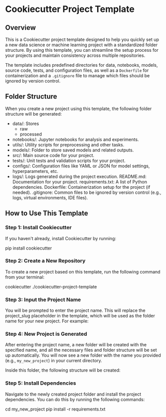 # Cookiecutter Project Template

## Overview

This is a Cookiecutter project template designed to help you quickly set up a new data science or machine learning project with a standardized folder structure. By using this template, you can streamline the setup process for your projects and maintain consistency across multiple repositories.

The template includes predefined directories for data, notebooks, models, source code, tests, and configuration files, as well as a `Dockerfile` for containerization and a `.gitignore` file to manage which files should be ignored by version control.

## Folder Structure

When you create a new project using this template, the following folder structure will be generated:

- data/: Stores
    - raw
    - processed
- notebooks/: Jupyter notebooks for analysis and experiments.
- utils/: Utility scripts for preprocessing and other tasks.
- models/: Folder to store saved models and related outputs.
- src/: Main source code for your project.
- tests/: Unit tests and validation scripts for your project.
- configs/: Configuration files like YAML or JSON for model settings, hyperparameters, etc.
- logs/: Logs generated during the project execution.
README.md: Documentation for your project.
requirements.txt: A list of Python dependencies.
Dockerfile: Containerization setup for the project (if needed).
.gitignore: Common files to be ignored by version control (e.g., logs, virtual environments, IDE files).

## How to Use This Template

### Step 1: Install Cookiecutter

If you haven't already, install Cookiecutter by running:

pip install cookiecutter

### Step 2: Create a New Repository

To create a new project based on this template, run the following command from your terminal:

cookiecutter ./cookiecutter-project-template

### Step 3: Input the Project Name

You will be prompted to enter the project name. This will replace the project_slug placeholder in the template, which will be used as the folder name for your new project. For example:

### Step 4: New Project is Generated

After entering the project name, a new folder will be created with the specified name, and all the necessary files and folder structure will be set up automatically. You will now see a new folder with the name you provided (e.g., `my_new_project`) in your current directory.

Inside this folder, the following structure will be created:

### Step 5: Install Dependencies

Navigate to the newly created project folder and install the project dependencies. You can do this by running the following commands:

cd my_new_project
pip install -r requirements.txt
